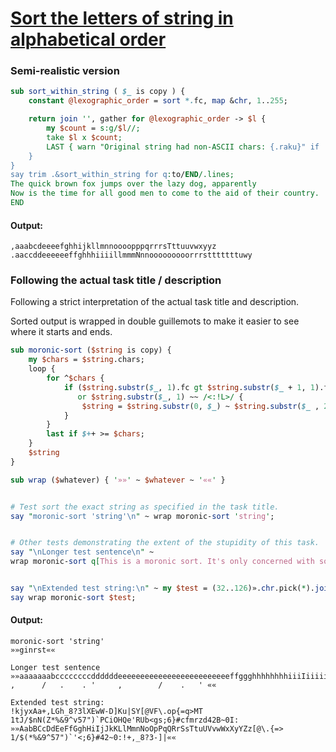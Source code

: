 [1]: https://rosettacode.org/wiki/Sort_the_letters_of_string_in_alphabetical_order

# [Sort the letters of string in alphabetical order][1]

### Semi-realistic version

```perl
sub sort_within_string ( $_ is copy ) {
    constant @lexographic_order = sort *.fc, map &chr, 1..255;

    return join '', gather for @lexographic_order -> $l {
        my $count = s:g/$l//;
        take $l x $count;
        LAST { warn "Original string had non-ASCII chars: {.raku}" if .chars }
    }
}
say trim .&sort_within_string for q:to/END/.lines;
The quick brown fox jumps over the lazy dog, apparently
Now is the time for all good men to come to the aid of their country.
END
```

#### Output:
```
,aaabcdeeeefghhijkllmnnoooopppqrrrsTttuuvwxyyz
.aaccddeeeeeeffghhhiiiillmmmNnnooooooooorrrstttttttuwy
```


### Following the actual task title / description



Following a strict interpretation of the actual task title and description.



Sorted output is wrapped in double guillemots to make it easier to see where it starts and ends.

```perl
sub moronic-sort ($string is copy) {
    my $chars = $string.chars;
    loop {
        for ^$chars {
            if ($string.substr($_, 1).fc gt $string.substr($_ + 1, 1).fc and $string.substr($_ + 1, 1) ~~ /<:L>/)
               or $string.substr($_, 1) ~~ /<:!L>/ {
                $string = $string.substr(0, $_) ~ $string.substr($_ , 2).flip ~ $string.substr($_ + 2 min $chars);
            }
        }
        last if $++ >= $chars;
    }
    $string
}

sub wrap ($whatever) { '»»' ~ $whatever ~ '««' }


# Test sort the exact string as specified in the task title.
say "moronic-sort 'string'\n" ~ wrap moronic-sort 'string';


# Other tests demonstrating the extent of the stupidity of this task.
say "\nLonger test sentence\n" ~ 
wrap moronic-sort q[This is a moronic sort. It's only concerned with sorting letters, so everything else is pretty much ignored / pushed to the end. It also doesn't much care about letter case, so there is no upper / lower case differentiation.];


say "\nExtended test string:\n" ~ my $test = (32..126)».chr.pick(*).join;
say wrap moronic-sort $test;
```

#### Output:
```
moronic-sort 'string'
»»ginrst««

Longer test sentence
»»aaaaaaabccccccccddddddeeeeeeeeeeeeeeeeeeeeeeeeeffggghhhhhhhhiiiIiiiiiIiiiillllllmmmnnnnnnnnnnnnoooooooooooooooopppprrrrrrrrrrrrrrssssssssssssssssTtttttttttttttttttttuuuuuvwwyyy    ,      /   .    . '     ,        /    .   ' ««

Extended test string:
!kjyxAa+,LGh_8?3lXEwW-D]Ku|SY[@VF\.op{=q>MT 1tJ/$nN(Z*%&9^v57")`PCiOHQe'RUb<gs;6}#cfmrzd42B~0I:
»»AabBCcDdEeFfGghHiIjJkKLlMmnNoOpPqQRrSsTtuUVvwWxXyYZz[@\.{=> 1/$(*%&9^57")`'<;6}#42~0:!+,_8?3-]|««
```
